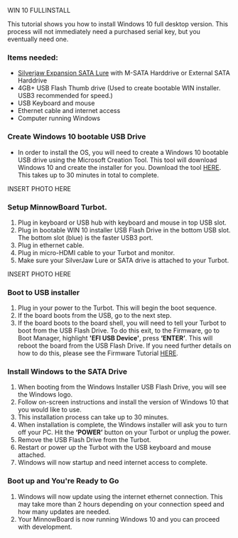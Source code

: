 WIN 10 FULLINSTALL


This tutorial shows you how to install Windows 10 full desktop version.  This process will not immediately need a purchased serial key, but you eventually need one.

### Items needed:
- [Silverjaw Expansion SATA Lure](get-a-board) with M-SATA Harddrive or External SATA Harddrive
- 4GB+ USB Flash Thumb drive (Used to create bootable WIN installer. USB3 recommended for speed.)
- USB Keyboard and mouse
- Ethernet cable and internet access
- Computer running Windows


### Create Windows 10 bootable USB Drive
- In order to install the OS, you will need to create a Windows 10 bootable USB drive using the Microsoft Creation Tool.  This tool will download Windows 10 and create the installer for you.  Download the tool [HERE](https://www.microsoft.com/en-us/software-download/windows10/).  This takes up to 30 minutes in total to complete. 

INSERT PHOTO HERE

### Setup MinnowBoard Turbot. 
1. Plug in keyboard or USB hub with keyboard and mouse in top USB slot.  
2. Plug in bootable WIN 10 installer USB Flash Drive in the bottom USB slot.  The bottom slot (blue) is the faster USB3 port.
3. Plug in ethernet cable.
4. Plug in micro-HDMI cable to your Turbot and monitor.
5. Make sure your SilverJaw Lure or SATA drive is attached to your Turbot.

INSERT PHOTO HERE

### Boot to USB installer
1. Plug in your power to the Turbot.  This will begin the boot sequence.
2. If the board boots from the USB, go to the next step.
3. If the board boots to the board shell, you will need to tell your Turbot to boot from the USB Flash Drive.  To do this exit, to the Firmware, go to Boot Manager, highlight **'EFI USB Device'**, press **‘ENTER’**.  This will reboot the board from the USB Flash Drive.  If you need further details on how to do this, please see the Firmware Tutorial [HERE](tutorials/updating_your_firmware).

### Install Windows to the SATA Drive
1. When booting from the Windows Installer USB Flash Drive, you will see the Windows logo.
2. Follow on-screen instructions and install the version of Windows 10 that you would like to use.
3. This installation process can take up to 30 minutes.
4. When installation is complete, the Windows installer will ask you to turn off your PC.  Hit the **‘POWER’** button on your Turbot or unplug the power.
5. Remove the USB Flash Drive from the Turbot.
6. Restart or power up the Turbot with the USB keyboard and mouse attached.
7. Windows will now startup and need internet access to complete.

### Boot up and You're Ready to Go
1. Windows will now update using the internet ethernet connection.  This may take more than 2 hours depending on your connection speed and how many updates are needed.
2. Your MinnowBoard is now running Windows 10 and you can proceed with development.
